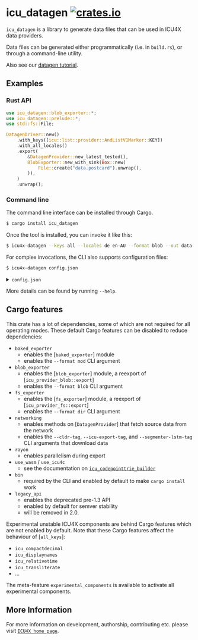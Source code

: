 # icu_datagen [![crates.io](https://img.shields.io/crates/v/icu_datagen)](https://crates.io/crates/icu_datagen)

<!-- cargo-rdme start -->

`icu_datagen` is a library to generate data files that can be used in ICU4X data providers.

Data files can be generated either programmatically (i.e. in `build.rs`), or through a
command-line utility.


Also see our [datagen tutorial](https://github.com/unicode-org/icu4x/blob/main/docs/tutorials/data_management.md).

## Examples

### Rust API

```rust
use icu_datagen::blob_exporter::*;
use icu_datagen::prelude::*;
use std::fs::File;

DatagenDriver::new()
    .with_keys([icu::list::provider::AndListV1Marker::KEY])
    .with_all_locales()
    .export(
        &DatagenProvider::new_latest_tested(),
        BlobExporter::new_with_sink(Box::new(
            File::create("data.postcard").unwrap(),
        )),
    )
    .unwrap();
```

### Command line

The command line interface can be installed through Cargo.

```bash
$ cargo install icu_datagen
```

Once the tool is installed, you can invoke it like this:

```bash
$ icu4x-datagen --keys all --locales de en-AU --format blob --out data.postcard
```

For complex invocations, the CLI also supports configuration files:

```bash
$ icu4x-datagen config.json
```

<details><summary><code>config.json</code></summary>
<pre><code>{
  "keys": {
    "explicit": [
      "core/helloworld@1",
      "fallback/likelysubtags@1",
      "fallback/parents@1",
      "fallback/supplement/co@1"
    ]
  },
  "fallback": "runtimeManual",
  "locales": "all",
  "segmenterModels": ["burmesedict"],
  "additionalCollations": ["big5han"],<br/>
  "cldr": "latest",
  "icuExport": "73.1",
  "segmenterLstm": "none",<br/>
  "export": {
    "blob": {
      "path": "blob.postcard"
    }
  },
  "overwrite": true
}
</code></pre>
</details>

More details can be found by running `--help`.

## Cargo features

This crate has a lot of dependencies, some of which are not required for all operating modes. These default Cargo features
can be disabled to reduce dependencies:
* `baked_exporter`
  * enables the [`baked_exporter`] module
  * enables the `--format mod` CLI argument
* `blob_exporter`
  * enables the [`blob_exporter`] module, a reexport of [`icu_provider_blob::export`]
  * enables the `--format blob` CLI argument
* `fs_exporter`
  * enables the [`fs_exporter`] module, a reexport of [`icu_provider_fs::export`]
  * enables the `--format dir` CLI argument
* `networking`
  * enables methods on [`DatagenProvider`] that fetch source data from the network
  * enables the `--cldr-tag`, `--icu-export-tag`, and `--segmenter-lstm-tag` CLI arguments that download data
* `rayon`
  * enables parallelism during export
* `use_wasm` / `use_icu4c`
  * see the documentation on [`icu_codepointtrie_builder`](icu_codepointtrie_builder#build-configuration)
* `bin`
  * required by the CLI and enabled by default to make `cargo install` work
* `legacy_api`
  * enables the deprecated pre-1.3 API
  * enabled by default for semver stability
  * will be removed in 2.0.

Experimental unstable ICU4X components are behind Cargo features which are not enabled by default. Note that these Cargo features
affect the behaviour of [`all_keys`]:
* `icu_compactdecimal`
* `icu_displaynames`
* `icu_relativetime`
* `icu_transliterate`
* ...

The meta-feature `experimental_components` is available to activate all experimental components.

<!-- cargo-rdme end -->

## More Information

For more information on development, authorship, contributing etc. please visit [`ICU4X home page`](https://github.com/unicode-org/icu4x).
